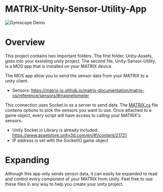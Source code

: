 # MATRIX-Unity-Sensor-Utility-App
![Gyroscope Demo](https://thumbs.gfycat.com/HappyThickBassethound-size_restricted.gif)
# Overview
This project contains two important folders. The first folder, Unity-Assets, goes into your exsisting unity project. The second file, Unity-Sensor-Utility, is a MOS app that is installed on your MATRIX device. 

The MOS app allow you to send the sensor data from your MATRIX to a unity client.
- Sensors: https://matrix-io.github.io/matrix-documentation/matrix-os/reference/sensors/#magnetometer

This connection uses Socket.io as a server to send data. The 
<a href="https://github.com/Hermitter/MATRIX-Unity-Sensor-Utility-App/blob/master/Unity-Assets/MATRIX.cs">MATRIX.cs</a>
file contains options to pick the sensors you want to use. Once attached to a game object, every script will have access to calling your MATRIX's sensors.
- Unity Socket.io Library is already included: https://www.assetstore.unity3d.com/en/#!/content/21721
- IP address is set with the SocketIO game object

# Expanding
Although this app only sends sensor data, it can easily be expanded to read and control every component of your MATRIX from Unity. Feel free to use these files
in any way to help you create your unity project.
